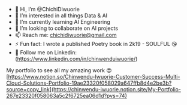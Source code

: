 - 👋 Hi, I’m @ChichiDiwuorie
- 👀 I’m interested in all things Data & AI
- 🌱 I’m currently learning AI Engineering 
- 💞️ I’m looking to collaborate on AI projects
- 📫 Reach me: chichidiwuorie@gmail.com
- ⚡ Fun fact: I wrote a published Poetry book in 2k19 - SOULFUL 😘
- 🤗 Follow me on Linkedin: (https://www.linkedin.com/in/chinwenduiwuorie/)
<!---
ChichiDiwuorie/ChichiDiwuorie is a ✨ special ✨ repository because its `README.md` (this file) appears on your GitHub profile.
You can click the Preview link to take a look at your changes.
--->

My portfolio to see all my amazing work 😍
[https://www.notion.so/Chinwendu-Iwuorie-Customer-Success-Multi-Cloud-Solutions-Portfolio-19ae23320f058029a647ffb8d4e2be3b?source=copy_link](https://chinwendu-iwuorie.notion.site/My-Portfolio-267e23320f058063a5c2f6725ea06d1d?pvs=74)
